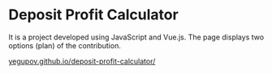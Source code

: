 # Deposit Profit Calculator

It is a project developed using JavaScript and Vue.js. The page displays two options (plan) of the contribution.

[yegupov.github.io/deposit-profit-calculator/](https://yegupov.github.io/deposit-profit-calculator/)

